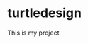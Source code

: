 # turtledesign

<ing src="https://github.com/hchen9492/turtledesign/blob/master/hahahah.png">
  
<p>
  This is my project
</p>
